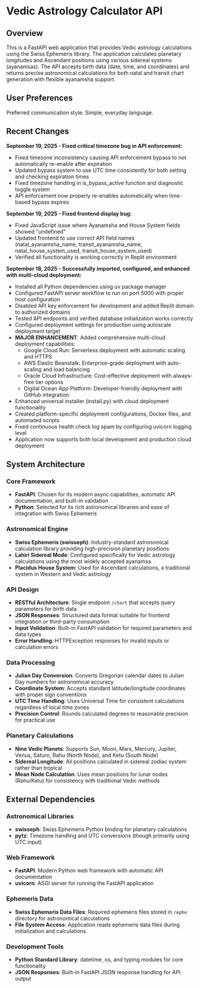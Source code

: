 # Vedic Astrology Calculator API

## Overview

This is a FastAPI web application that provides Vedic astrology calculations using the Swiss Ephemeris library. The application calculates planetary longitudes and Ascendant positions using various sidereal systems (ayanamsas). The API accepts birth data (date, time, and coordinates) and returns precise astronomical calculations for both natal and transit chart generation with flexible ayanamsha support.

## User Preferences

Preferred communication style: Simple, everyday language.

## Recent Changes

**September 19, 2025 - Fixed critical timezone bug in API enforcement:**
- Fixed timezone inconsistency causing API enforcement bypass to not automatically re-enable after expiration
- Updated bypass system to use UTC time consistently for both setting and checking expiration times
- Fixed timezone handling in is_bypass_active function and diagnostic toggle system
- API enforcement now properly re-enables automatically when time-based bypass expires

**September 19, 2025 - Fixed frontend display bug:**
- Fixed JavaScript issue where Ayanamsha and House System fields showed "undefined" 
- Updated frontend to use correct API field names (natal_ayanamsha_name, transit_ayanamsha_name, natal_house_system_used, transit_house_system_used)
- Verified all functionality is working correctly in Replit environment

**September 18, 2025 - Successfully imported, configured, and enhanced with multi-cloud deployment:**
- Installed all Python dependencies using uv package manager
- Configured FastAPI server workflow to run on port 5000 with proper host configuration
- Disabled API key enforcement for development and added Replit domain to authorized domains
- Tested API endpoints and verified database initialization works correctly
- Configured deployment settings for production using autoscale deployment target
- **MAJOR ENHANCEMENT**: Added comprehensive multi-cloud deployment capabilities:
  - Google Cloud Run: Serverless deployment with automatic scaling and HTTPS
  - AWS Elastic Beanstalk: Enterprise-grade deployment with auto-scaling and load balancing
  - Oracle Cloud Infrastructure: Cost-effective deployment with always-free tier options
  - Digital Ocean App Platform: Developer-friendly deployment with GitHub integration
- Enhanced universal installer (install.py) with cloud deployment functionality
- Created platform-specific deployment configurations, Docker files, and automated scripts
- Fixed continuous health check log spam by configuring uvicorn logging level
- Application now supports both local development and production cloud deployment

## System Architecture

### Core Framework
- **FastAPI**: Chosen for its modern async capabilities, automatic API documentation, and built-in validation
- **Python**: Selected for its rich astronomical libraries and ease of integration with Swiss Ephemeris

### Astronomical Engine
- **Swiss Ephemeris (swisseph)**: Industry-standard astronomical calculation library providing high-precision planetary positions
- **Lahiri Sidereal Mode**: Configured specifically for Vedic astrology calculations using the most widely accepted ayanamsa
- **Placidus House System**: Used for Ascendant calculations, a traditional system in Western and Vedic astrology

### API Design
- **RESTful Architecture**: Single endpoint `/chart` that accepts query parameters for birth data
- **JSON Responses**: Structured data format suitable for frontend integration or third-party consumption
- **Input Validation**: Built-in FastAPI validation for required parameters and data types
- **Error Handling**: HTTPException responses for invalid inputs or calculation errors

### Data Processing
- **Julian Day Conversion**: Converts Gregorian calendar dates to Julian Day numbers for astronomical accuracy
- **Coordinate System**: Accepts standard latitude/longitude coordinates with proper sign conventions
- **UTC Time Handling**: Uses Universal Time for consistent calculations regardless of local time zones
- **Precision Control**: Rounds calculated degrees to reasonable precision for practical use

### Planetary Calculations
- **Nine Vedic Planets**: Supports Sun, Moon, Mars, Mercury, Jupiter, Venus, Saturn, Rahu (North Node), and Ketu (South Node)
- **Sidereal Longitude**: All positions calculated in sidereal zodiac system rather than tropical
- **Mean Node Calculation**: Uses mean positions for lunar nodes (Rahu/Ketu) for consistency with traditional Vedic methods

## External Dependencies

### Astronomical Libraries
- **swisseph**: Swiss Ephemeris Python binding for planetary calculations
- **pytz**: Timezone handling and UTC conversions (though primarily using UTC input)

### Web Framework
- **FastAPI**: Modern Python web framework with automatic API documentation
- **uvicorn**: ASGI server for running the FastAPI application

### Ephemeris Data
- **Swiss Ephemeris Data Files**: Required ephemeris files stored in `/ephe` directory for astronomical calculations
- **File System Access**: Application reads ephemeris data files during initialization and calculations

### Development Tools
- **Python Standard Library**: datetime, os, and typing modules for core functionality
- **JSON Responses**: Built-in FastAPI JSON response handling for API output